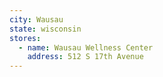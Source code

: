 ```yaml
---
city: Wausau
state: wisconsin
stores:
  - name: Wausau Wellness Center
    address: 512 S 17th Avenue
---
```

